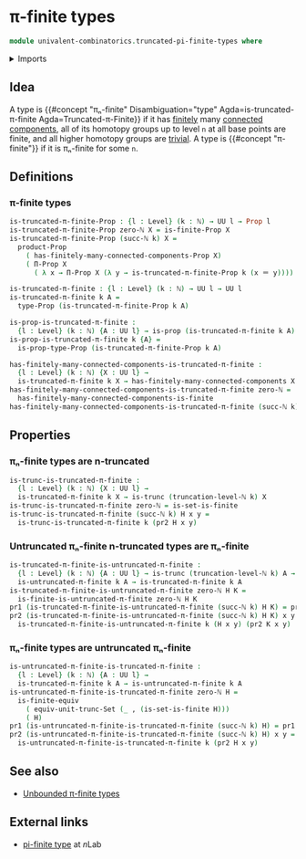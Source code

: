 # π-finite types

```agda
module univalent-combinatorics.truncated-pi-finite-types where
```

<details><summary>Imports</summary>

```agda
open import elementary-number-theory.natural-numbers

open import foundation.dependent-pair-types
open import foundation.identity-types
open import foundation.propositions
open import foundation.set-truncations
open import foundation.truncated-types
open import foundation.truncation-levels
open import foundation.universe-levels

open import univalent-combinatorics.finite-types
open import univalent-combinatorics.finitely-many-connected-components
open import univalent-combinatorics.pi-finite-types
```

</details>

## Idea

A type is
{{#concept "πₙ-finite" Disambiguation="type" Agda=is-truncated-π-finite Agda=Truncated-π-Finite}}
if it has [finitely](univalent-combinatorics.finite-types.md) many
[connected components](foundation.connected-components.md), all of its homotopy
groups up to level `n` at all base points are finite, and all higher homotopy
groups are [trivial](group-theory.trivial-groups.md). A type is
{{#concept "π-finite"}} if it is πₙ-finite for some `n`.

## Definitions

### π-finite types

```agda
is-truncated-π-finite-Prop : {l : Level} (k : ℕ) → UU l → Prop l
is-truncated-π-finite-Prop zero-ℕ X = is-finite-Prop X
is-truncated-π-finite-Prop (succ-ℕ k) X =
  product-Prop
    ( has-finitely-many-connected-components-Prop X)
    ( Π-Prop X
      ( λ x → Π-Prop X (λ y → is-truncated-π-finite-Prop k (x ＝ y))))

is-truncated-π-finite : {l : Level} (k : ℕ) → UU l → UU l
is-truncated-π-finite k A =
  type-Prop (is-truncated-π-finite-Prop k A)

is-prop-is-truncated-π-finite :
  {l : Level} (k : ℕ) {A : UU l} → is-prop (is-truncated-π-finite k A)
is-prop-is-truncated-π-finite k {A} =
  is-prop-type-Prop (is-truncated-π-finite-Prop k A)

has-finitely-many-connected-components-is-truncated-π-finite :
  {l : Level} (k : ℕ) {X : UU l} →
  is-truncated-π-finite k X → has-finitely-many-connected-components X
has-finitely-many-connected-components-is-truncated-π-finite zero-ℕ =
  has-finitely-many-connected-components-is-finite
has-finitely-many-connected-components-is-truncated-π-finite (succ-ℕ k) = pr1
```

## Properties

### πₙ-finite types are n-truncated

```agda
is-trunc-is-truncated-π-finite :
  {l : Level} (k : ℕ) {X : UU l} →
  is-truncated-π-finite k X → is-trunc (truncation-level-ℕ k) X
is-trunc-is-truncated-π-finite zero-ℕ = is-set-is-finite
is-trunc-is-truncated-π-finite (succ-ℕ k) H x y =
  is-trunc-is-truncated-π-finite k (pr2 H x y)
```

### Untruncated πₙ-finite n-truncated types are πₙ-finite

```agda
is-truncated-π-finite-is-untruncated-π-finite :
  {l : Level} (k : ℕ) {A : UU l} → is-trunc (truncation-level-ℕ k) A →
  is-untruncated-π-finite k A → is-truncated-π-finite k A
is-truncated-π-finite-is-untruncated-π-finite zero-ℕ H K =
  is-finite-is-untruncated-π-finite zero-ℕ H K
pr1 (is-truncated-π-finite-is-untruncated-π-finite (succ-ℕ k) H K) = pr1 K
pr2 (is-truncated-π-finite-is-untruncated-π-finite (succ-ℕ k) H K) x y =
  is-truncated-π-finite-is-untruncated-π-finite k (H x y) (pr2 K x y)
```

### πₙ-finite types are untruncated πₙ-finite

```agda
is-untruncated-π-finite-is-truncated-π-finite :
  {l : Level} (k : ℕ) {A : UU l} →
  is-truncated-π-finite k A → is-untruncated-π-finite k A
is-untruncated-π-finite-is-truncated-π-finite zero-ℕ H =
  is-finite-equiv
    ( equiv-unit-trunc-Set (_ , (is-set-is-finite H)))
    ( H)
pr1 (is-untruncated-π-finite-is-truncated-π-finite (succ-ℕ k) H) = pr1 H
pr2 (is-untruncated-π-finite-is-truncated-π-finite (succ-ℕ k) H) x y =
  is-untruncated-π-finite-is-truncated-π-finite k (pr2 H x y)
```

## See also

- [Unbounded π-finite types](univalent-combinatorics.unbounded-pi-finite-types.md)

## External links

- [pi-finite type](https://ncatlab.org/nlab/show/pi-finite+type) at $n$Lab
